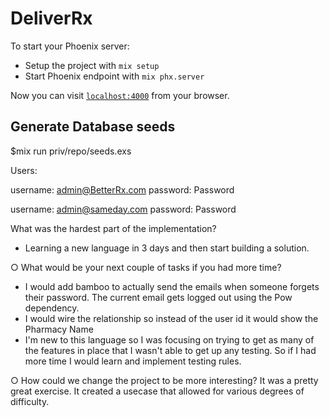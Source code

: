 # DeliverRx

To start your Phoenix server:

  * Setup the project with `mix setup`
  * Start Phoenix endpoint with `mix phx.server`

Now you can visit [`localhost:4000`](http://localhost:4000) from your browser.

## Generate Database seeds

$mix run priv/repo/seeds.exs



Users:

username: admin@BetterRx.com
password: Password

username: admin@sameday.com
password: Password


What was the hardest part of the implementation?
- Learning a new language in 3 days and then start building a solution.

○ What would be your next couple of tasks if you had more time?

- I would add bamboo to actually send the emails when someone forgets their password. The current email gets logged out using the Pow dependency.
- I would wire the relationship so instead of the user id it would show the Pharmacy Name
- I'm new to this language so I was focusing on trying to get as many of the features in place that I wasn't able to get up any testing. So if I had more time I would learn and implement testing rules.

○ How could we change the project to be more interesting?
It was a pretty great exercise. It created a usecase that allowed for various degrees of difficulty.
